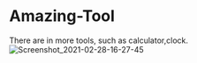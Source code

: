 # Amazing-Tool
There are in more tools, such as calculator,clock.
![Screenshot_2021-02-28-16-27-45](https://user-images.githubusercontent.com/77476778/109472831-a104dc00-7a98-11eb-8d73-d6ece0fa5fa1.png)
